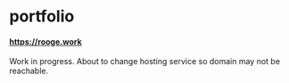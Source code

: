# portfolio

#### https://rooge.work

Work in progress. About to change hosting service so domain may not be reachable.
